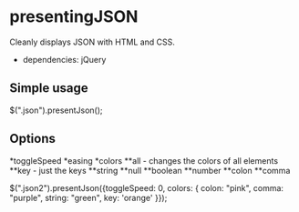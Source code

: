 presentingJSON
==============

Cleanly displays JSON with HTML and CSS.

- dependencies: jQuery

Simple usage
-------
$(".json").presentJson();

Options
-------
*toggleSpeed
*easing
*colors 
**all - changes the colors of all elements
**key - just the keys
**string
**null
**boolean
**number
**colon
**comma

$(".json2").presentJson({toggleSpeed: 0, colors: { colon: "pink", comma: "purple", string: "green", key: 'orange' }});
